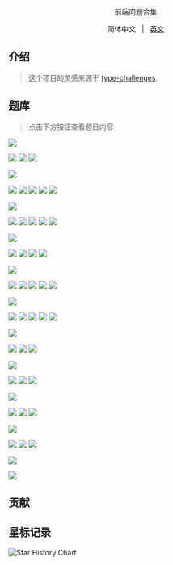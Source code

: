 <div align="center">
  <p>前端问题合集</p>
  
  简体中文 &nbsp; | &nbsp; [英文](./README.en.md)
  
</div>

## 介绍

> 这个项目的灵感来源于 [type-challenges](https://github.com/type-challenges/type-challenges).

## 题库

> 点击下方按钮查看题目内容

<img src="https://img.shields.io/badge/HTML-1-e54d26" />
<p>
  <a href="./questions/html/semantic-tag"><img src="https://img.shields.io/badge/-1%E3%83%BB语义化标签-e54d26" /></a>
  <a href="./questions/html/seo"><img src="https://img.shields.io/badge/-3%E3%83%BBseo-e54d26" /></a>
  <a href=""><img src="https://img.shields.io/badge/-1%E3%83%BBiframe-e54d26" /></a>
</p>

<img src="https://img.shields.io/badge/CSS-1-4a90e2" />
<p>
  <a href=""><img src="https://img.shields.io/badge/-1%E3%83%BB选择器-4a90e2" /></a>
  <a href="./questions/css/float/README.zh-CN.md"><img src="https://img.shields.io/badge/-3%E3%83%BBfloat-4a90e2" /></a>
  <a href="./questions/css/flex-layout"><img src="https://img.shields.io/badge/-3%E3%83%BBflex布局-4a90e2" /></a>
  <a href=""><img src="https://img.shields.io/badge/-1%E3%83%BBgrid布局-4a90e2" /></a>
  <a href=""><img src="https://img.shields.io/badge/-1%E3%83%BB媒体查询-4a90e2" /></a>
</p>

<img src="https://img.shields.io/badge/JavaScript-1-f7df1e" />
<p>
  <a href=""><img src="https://img.shields.io/badge/-1%E3%83%BB数据类型-f7df1e" /></a>
  <a href=""><img src="https://img.shields.io/badge/-3%E3%83%BB原型-f7df1e" /></a>
  <a href=""><img src="https://img.shields.io/badge/-1%E3%83%BBthis-f7df1e" /></a>
  <a href=""><img src="https://img.shields.io/badge/-1%E3%83%BB数组-f7df1e" /></a>
  <a href=""><img src="https://img.shields.io/badge/-1%E3%83%BBjson-f7df1e" /></a>
</p>

<img src="https://img.shields.io/badge/Vue-1-42b883" />
<p>
  <a href=""><img src="https://img.shields.io/badge/-1%E3%83%BB生命周期-42b883" /></a>
  <a href=""><img src="https://img.shields.io/badge/-3%E3%83%BB指令-42b883" /></a>
  <a href=""><img src="https://img.shields.io/badge/-1%E3%83%BB响应式-42b883" /></a>
  <a href=""><img src="https://img.shields.io/badge/-1%E3%83%BB样式-42b883" /></a>
</p>

<img src="https://img.shields.io/badge/React-1-087ea4" />
<p>
  <a href=""><img src="https://img.shields.io/badge/-1%E3%83%BBhooks-087ea4" /></a>
  <a href=""><img src="https://img.shields.io/badge/-3%E3%83%BB生命周期-087ea4" /></a>
  <a href=""><img src="https://img.shields.io/badge/-1%E3%83%BB虚拟dom-087ea4" /></a>
  <a href=""><img src="https://img.shields.io/badge/-3%E3%83%BBjsx-087ea4" /></a>
  <a href=""><img src="https://img.shields.io/badge/-3%E3%83%BB高阶组件-087ea4" /></a>
</p>

<img src="https://img.shields.io/badge/Node-1-417e38" />
<p>
  <a href=""><img src="https://img.shields.io/badge/-1%E3%83%BB内置模块-417e38" /></a>
  <a href=""><img src="https://img.shields.io/badge/-3%E3%83%BBbuffer-417e38" /></a>
  <a href=""><img src="https://img.shields.io/badge/-1%E3%83%BBstream-417e38" /></a>
  <a href=""><img src="https://img.shields.io/badge/-1%E3%83%BBevent%20emitter-417e38" /></a>
  <a href=""><img src="https://img.shields.io/badge/-1%E3%83%BB子进程-417e38" /></a>
</p>

<img src="https://img.shields.io/badge/Engineering-1-deeppink" />
<p>
  <a href=""><img src="https://img.shields.io/badge/-1%E3%83%BB模块化规范-deeppink" /></a>
  <a href=""><img src="https://img.shields.io/badge/-3%E3%83%BBnpm-deeppink" /></a>
  <a href=""><img src="https://img.shields.io/badge/-1%E3%83%BBwebpack-deeppink" /></a>
</p>

<img src="https://img.shields.io/badge/Browser-1-yellow" />
<p>
  <a href=""><img src="https://img.shields.io/badge/-1%E3%83%BB浏览器内核-yellow" /></a>
  <a href=""><img src="https://img.shields.io/badge/-3%E3%83%BB安全策略-yellow" /></a>
  <a href=""><img src="https://img.shields.io/badge/-1%E3%83%BBrender%20flow-yellow" /></a>
</p>

<img src="https://img.shields.io/badge/Network-1-teal" />
<p>
  <a href=""><img src="https://img.shields.io/badge/-1%E3%83%BBhttp-teal" /></a>
  <a href=""><img src="https://img.shields.io/badge/-3%E3%83%BBwebsocket-teal" /></a>
  <a href=""><img src="https://img.shields.io/badge/-1%E3%83%BBdns-teal" /></a>
</p>

<img src="https://img.shields.io/badge/Datastruct%20&%20algorithm-1-719f0e" />
<p>
  <a href=""><img src="https://img.shields.io/badge/-1%E3%83%BB栈-719f0e" /></a>
  <a href=""><img src="https://img.shields.io/badge/-3%E3%83%BB队列-719f0e" /></a>
  <a href=""><img src="https://img.shields.io/badge/-1%E3%83%BB树-719f0e" /></a>
</p>

<img src="https://img.shields.io/badge/Compatibility-1-blue" />
<p></p>

<img src="https://img.shields.io/badge/Miscellaneous-1-orange" />
<p></p>

## 贡献


## 星标记录

<picture>
  <source media="(prefers-color-scheme: dark)" srcset="https://api.star-history.com/svg?repos=yaxingson/frontend-question-challenges&type=Date&theme=dark" />
  <source media="(prefers-color-scheme: light)" srcset="https://api.star-history.com/svg?repos=yaxingson/frontend-question-challenges&type=Date" />
  <img alt="Star History Chart" src="https://api.star-history.com/svg?repos=yaxingson/frontend-question-challenges&type=Date" />
</picture>
